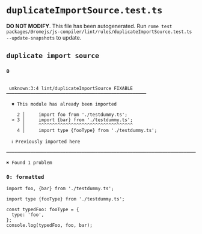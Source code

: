 # `duplicateImportSource.test.ts`

**DO NOT MODIFY**. This file has been autogenerated. Run `rome test packages/@romejs/js-compiler/lint/rules/duplicateImportSource.test.ts --update-snapshots` to update.

## `duplicate import source`

### `0`

```

 unknown:3:4 lint/duplicateImportSource FIXABLE ━━━━━━━━━━━━━━━━━━━━━━━━━━━━━━━━━━━━━━━━━━━━━━━━━━━━

  ✖ This module has already been imported

    2 │     import foo from './testdummy.ts';
  > 3 │     import {bar} from './testdummy.ts';
      │     ^^^^^^^^^^^^^^^^^^^^^^^^^^^^^^^^^^^
    4 │     import type {fooType} from './testdummy.ts';

  ℹ Previously imported here

━━━━━━━━━━━━━━━━━━━━━━━━━━━━━━━━━━━━━━━━━━━━━━━━━━━━━━━━━━━━━━━━━━━━━━━━━━━━━━━━━━━━━━━━━━━━━━━━━━━━

✖ Found 1 problem

```

### `0: formatted`

```
import foo, {bar} from './testdummy.ts';

import type {fooType} from './testdummy.ts';

const typedFoo: fooType = {
  type: 'foo',
};
console.log(typedFoo, foo, bar);

```
